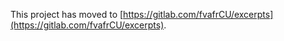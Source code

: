 This project has moved to [https://gitlab.com/fvafrCU/excerpts](https://gitlab.com/fvafrCU/excerpts).
